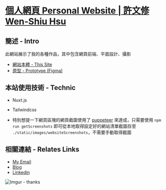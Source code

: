 # [個人網頁 Personal Website | 許文修 Wen-Shiu Hsu](https://kevinshu1995.github.io/)

## 簡述 - Intro

此網站展示了我的各種作品，其中包含網頁前端、平面設計、攝影

-   [網站本體 - This Site](https://kevinshu1995.github.io/)
-   [原型 - Prototype (Figma)](https://www.figma.com/proto/t4aL7iuyUCX05ewZraA95Z/Portfolio?page-id=0%3A1&node-id=2%3A9&viewport=258%2C357%2C0.17152492702007294&scaling=min-zoom)

## 本站使用技術 - Technic

-   Nuxt.js
-   Tailwindcss

-   特別想提一下網頁區塊的網頁截圖使用了 [puppeteer](https://github.com/puppeteer/puppeteer) 來達成，只需要使用 `npm run getScreenshots` 即可從本地取得設定好的網站清單截圖存至 `./static/images/websiteScreenshots`，不需要手動取得截圖

## 相關連結 - Relates Links

-   [My Email](mailto:kevin.hsu.hws@gmail.com)
-   [Blog](https://kevinshu1995.github.io/blog/)
-   [Linkedin](https://www.linkedin.com/in/kevin-hws/)

![Imgur - thanks](https://media.giphy.com/media/l2R0eYcNq9rJUsVAA/giphy.gif)
